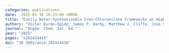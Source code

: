 ```yaml
---
categories: publications
date:  2025-01-18 16:23:00 +0000
title: "Easily Water-Synthesisable Iron-Chloranilate Frameworks as High Energy and High-Power Cathodes for Sustainable Alkali-Ion Batteries"
authors: "Víctor Durán-Egido, James P. Darby, Matthew J. Cliffe, José S. Garitaonandia, Paloma Grande-Fernández, Andrew J. Morris, Javier Carretero-González, and Elizabeth Castillo Martinez"
journal: "Angew. Chem. Int. Ed."
year: "2025"
pages: "e202424416"
doi: "10.1002/anie.202424416"
---
```

